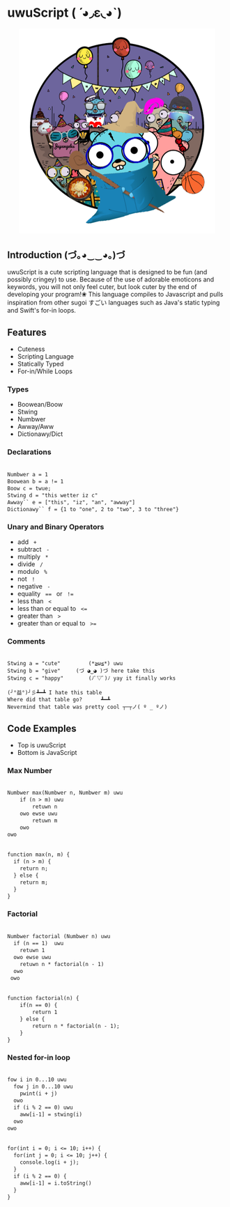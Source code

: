 # uwuScript ( ́ ◕◞ε◟◕`)

<p align="center"><img src="./images/logo_transparent_background.png" alt="uwuScript logo" width="450"/></p>

## Introduction (づ｡◕‿‿◕｡)づ
uwuScript is a cute scripting language that is designed to be fun (and possibly cringey) to use. Because of the use of adorable emoticons and keywords, you will not only feel cuter, but look cuter by the end of developing your program!❀ This language compiles to Javascript and pulls inspiration from other sugoi すごい languages such as Java's static typing and Swift's for-in loops. 

## Features
* Cuteness
* Scripting Language
* Statically Typed
* For-in/While Loops

### Types
* Boowean/Boow
* Stwing
* Numbwer
* Awway/Aww
* Dictionawy/Dict

### Declarations
<pre><code>
Numbwer a = 1
Boowean b = a != 1
Boow c = twue;
Stwing d = "this wetter iz c"
Awway`<Stwing>` e = ["this", "iz", "an", "awway"]
Dictionawy`<Numbwer to Stwing>` f = {1 to "one", 2 to "two", 3 to "three"}
</code></pre>

### Unary and Binary Operators
* add <code> + </code>
* subtract <code> - </code>
* multiply <code> * </code>
* divide <code> / </code>
* modulo <code> % </code>
* not <code> ! </code>
* negative <code> - </code>
* equality <code> == </code> or <code> != </code>
* less than <code> < </code>
* less than or equal to <code> <= </code>
* greater than <code> > </code>
* greater than or equal to <code> >= </code>

### Comments
<pre><code> 
Stwing a = "cute"         (*≧ω≦*) uwu
Stwing b = "give" 	  (づ ◕‿◕ )づ here take this
Stwing c = "happy"        (ﾉﾟ▽ﾟ)ﾉ yay it finally works

(╯°益°)╯彡┻━┻ I hate this table
Where did that table go?      ┻━┻
Nevermind that table was pretty cool ┬─┬ノ( º _ ºノ)
</code></pre>
## Code Examples
* Top is uwuScript
* Bottom is JavaScript

### Max Number
<pre><code>
Numbwer max(Numbwer n, Numbwer m) uwu
	if (n > m) uwu
    	retuwn n
    owo ewse uwu
    	retuwn m
    owo
owo
</code></pre>

<pre><code>
function max(n, m) {
  if (n > m) {
    return n;
  } else {
    return m;
  }
}
</code></pre>

### Factorial
<pre><code>
Numbwer factorial (Numbwer n) uwu
  if (n == 1)  uwu 
    retuwn 1
  owo ewse uwu
    retuwn n * factorial(n - 1)
  owo
 owo
</code></pre>

<pre><code>
function factorial(n) {
    if(n == 0) {
        return 1
    } else {
        return n * factorial(n - 1);
    }
}
</code></pre>

### Nested for-in loop
<pre><code>
fow i in 0...10 uwu
  fow j in 0...10 uwu
    pwint(i + j)
  owo
  if (i % 2 == 0) uwu
    aww[i-1] = stwing(i)
  owo
owo
</code></pre>

<pre><code>
for(int i = 0; i <= 10; i++) {
  for(int j = 0; i <= 10; j++) {
    console.log(i + j);
  }
  if (i % 2 == 0) {
    aww[i-1] = i.toString()
  }
}
</code></pre>

